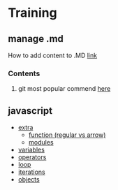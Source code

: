 # Training

## manage .md

How to add content to .MD [link](https://www.markdownguide.org/basic-syntax/)

### Contents

1. git most popular commend [here](git/GIT.md)

## javascript

- [extra](js/0.extra/)
  - [function (regular vs arrow)](js/0.extra/1.function/arrow-vs-regular-function.md)
  - [modules](js/0.extra/2.modules/)
- [variables](js/1.variables/)
- [operators](js/2.operators/)
- [loop](js/3.loop/)
- [iterations](js/4.iterations/)
- [objects](js/5.objects/)
